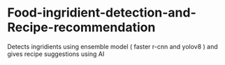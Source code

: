 # Food-ingridient-detection-and-Recipe-recommendation
Detects ingridients using ensemble model ( faster r-cnn and yolov8 ) and gives recipe suggestions using AI
